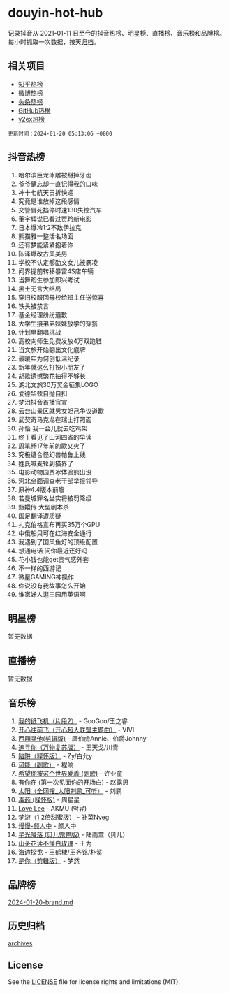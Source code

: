# douyin-hot-hub

记录抖音从 2021-01-11 日至今的抖音热榜、明星榜、直播榜、音乐榜和品牌榜。每小时抓取一次数据，按天[归档](archives)。

## 相关项目

- [知乎热榜](https://github.com/lonnyzhang423/zhihu-hot-hub)
- [微博热榜](https://github.com/lonnyzhang423/weibo-hot-hub)
- [头条热榜](https://github.com/lonnyzhang423/toutiao-hot-hub)
- [GitHub热榜](https://github.com/lonnyzhang423/github-hot-hub)
- [v2ex热榜](https://github.com/lonnyzhang423/v2ex-hot-hub)


`更新时间：2024-01-20 05:13:06 +0800`

## 抖音热榜

1. 哈尔滨巨龙冰雕被掰掉牙齿
1. 爷爷健忘却一直记得我的口味
1. 神十七航天员拆快递
1. 究竟是谁放掉这段感情
1. 交警冒死挡停时速130失控汽车
1. 董宇辉说已看过贾玲新电影
1. 日本爆冷1:2不敌伊拉克
1. 熊猫雅一整活名场面
1. 还有梦能紧紧抱着你
1. 陈泽爆改古风美男
1. 学校不认定郝劭文女儿被霸凌
1. 问界提前转移暴雷4S店车辆
1. 当舞蹈生参加即兴考试
1. 黑土无言大结局
1. 穿旧校服回母校给班主任送惊喜
1. 铁头被禁言
1. 基金经理纷纷道歉
1. 大学生接弟弟妹妹放学的穿搭
1. 计划里翻唱挑战
1. 高校向师生免费发放4万双跑鞋
1. 当文旅开始翻出文化底牌
1. 最暖年为何创低温纪录
1. 新年就这么打扮小朋友了
1. 胡歌遗憾繁花拍得不够长
1. 湖北文旅30万奖金征集LOGO
1. 爱德华兹自抛自扣
1. 梦泪抖音首播官宣
1. 云台山景区就男女妲己争议道歉
1. 武契奇马克龙在瑞士打照面
1. 孙怡 我一会儿就去吃鸡架
1. 终于看见了山河四省的早读
1. 周笔畅17年前的歌又火了
1. 究极缝合怪幻兽帕鲁上线
1. 姓氏喊麦轮到猫界了
1. 电影动物园贾冰体验熊出没
1. 河北全面调查老干部举报领导
1. 原神4.4版本前瞻
1. 若曼城罪名坐实将被罚降级
1. 甄嬛传 大型剧本杀
1. 国足翻译遭质疑
1. 扎克伯格宣布再买35万个GPU
1. 中俄船只可在红海安全通行
1. 我遇到了国风鱼灯的顶级配置
1. 想通电话 问你最近还好吗
1. 花小钱也能get贵气感外套
1. 不一样的西游记
1. 微星GAMING神操作
1. 你说没有我故事怎么开始
1. 谁家好人逛三园用英语啊

## 明星榜

暂无数据

## 直播榜

暂无数据

## 音乐榜

1. [我的纸飞机（片段2）](https://sf86-cdn-tos.douyinstatic.com/obj/tos-cn-ve-2774/oM2ZrKcg2CD5AeRB2gkeXOFB1IxAGJdZPazYHf) - GooGoo/王之睿
1. [开心往前飞（开心超人联盟主题曲）](https://sf86-cdn-tos.douyinstatic.com/obj/tos-cn-ve-2774/9d8fb7c82cf1421fb93a9fe925275e0a) - VIVI
1. [西厢寻他(剪辑版)](https://sf86-cdn-tos.douyinstatic.com/obj/tos-cn-ve-2774/oUsAVfAQKlRNxEv5qxvIB8o5qmIWUcXbzJKJhw) - 唐伯虎Annie、伯爵Johnny
1. [追寻你（万物复苏版）](https://sf3-cdn-tos.douyinstatic.com/obj/tos-cn-ve-2774/oYeAZJsbjIDit9APmBg8u6uDUQnHmoCf3gbo74) - 王天戈/川青
1. [陷阱（释怀版）](https://sf3-cdn-tos.douyinstatic.com/obj/tos-cn-ve-2774/oE8C21LeZrzKLDFfQYgMzx4GAIHageG5IzayY7) - Zy/白允y
1. [可能（副歌）](https://sf86-cdn-tos.douyinstatic.com/obj/tos-cn-ve-2774/cde1731888894259b333569393c2fb51) - 程响
1. [希望你被这个世界爱着 (副歌)](https://sf3-cdn-tos.douyinstatic.com/obj/tos-cn-ve-2774/oUHCmWQfZlE3QQBKBeD8rCFLpJzPgCpImhsxMt) - 许亚童
1. [有你在 (第一次见面你的开场白)](https://sf3-cdn-tos.douyinstatic.com/obj/tos-cn-ve-2774/oAthrQ3ClJBfI57uBoFEgNDYtNCZ0TSYQQfxQ0) - 赵露思
1. [太阳（全网搜_太阳刘鹏_可听）](https://sf86-cdn-tos.douyinstatic.com/obj/tos-cn-ve-2774/ogWbyIQnlBFImVbeDocRdCIYtBHlbJXgfZMvgz) - 刘鹏
1. [毒药 (释怀版)](https://sf86-cdn-tos.douyinstatic.com/obj/tos-cn-ve-2774/oYILMEAzspdZBIzy4frJNB8ZHPHWAhiwowd4Ad) - 周星星
1. [Love Lee](https://sf6-cdn-tos.douyinstatic.com/obj/tos-cn-ve-2774/o05GbkJGbCBTdDnMtB0fwOYgkeZp23vrWQDQBS) - AKMU (악뮤)
1. [梦游（1.2倍甜蜜版）](https://sf86-cdn-tos.douyinstatic.com/obj/tos-cn-ve-2774/o4gyAUm8hwufoEABmwVIiQtHsFuGzAEEWtNMzo) - 补菜Nveg
1. [慢慢-颜人中](https://sf3-cdn-tos.douyinstatic.com/obj/tos-cn-ve-2774/ocjHNfBXdBxQNC8ZGAeoLMFTUgtBg8bkExunDC) - 颜人中
1. [星光降落 (贝儿完整版)](https://sf86-cdn-tos.douyinstatic.com/obj/tos-cn-ve-2774/okwB9hAwyAtsFFkFBzAX1hOOfQuIoMNs0W2Mwr) - 陆雨萱（贝儿）
1. [山茶花读不懂白玫瑰](https://sf6-cdn-tos.douyinstatic.com/obj/tos-cn-ve-2774/osfn8B7DktrRHEPJgPCfDbw7QDQEkwC16BxZg9) - 王为
1. [海边探戈](https://sf86-cdn-tos.douyinstatic.com/obj/tos-cn-ve-2774/os9gE0VQCGqt6VQkZDyBBYvfSDY0QFe3vVmubn) - 王鹤棣/王齐铭/朴鲨
1. [是你（剪辑版）](https://sf6-cdn-tos.douyinstatic.com/obj/tos-cn-ve-2774/46019dae783c4c969944217fe1cfafc4) - 梦然

## 品牌榜

[2024-01-20-brand.md](archives/2024-01-20-brand.md)

## 历史归档

[archives](archives)

## License

See the [LICENSE](LICENSE) file for license rights and limitations (MIT).
